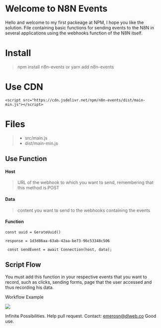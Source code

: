 

# Welcome to N8N Events

Hello and welcome to my first packeage at NPM, I hope you like the solution.
File containing basic functions for sending events to the N8N in several applications using the webhooks function of the N8N itself.


# Install

> npm install n8n-events or yarn add n8n-events

# Use CDN
```
<script src="https://cdn.jsdelivr.net/npm/n8n-events/dist/main-min.js"></script>
```
# Files

> - src/main.js
> - dist/main-min.js

## Use Function

#### Host
> URL of the webhook to which you want to send, remembering that this method is POST

#### Data 
> content you want to send to the webhooks containing the events

#### Function

``` 
const uuid = GerateUuid() 
```
``` 
response = 1d3d86aa-63ab-42aa-be73-96c53348c506 
```

```
 const sendEvent = await Connection(host, data);
```

##   Script Flow

You must add this function in your respective events that you want to record, such as clicks, sending forms, page that the user accessed and thus recording his data.

Workflow Example

[![](https://mermaid.ink/img/eyJjb2RlIjoiZ3JhcGggTFJcbkFbVXNlcl0gLS0-IEIoTjhOIEV2ZW50cylcbkIoTjhOIEV2ZW50cykgLS0-IEMoV2ViSG9va3MpXG5DKFdlYkhvb2tzKSAtLT4gRChNb25nbyBEQiBSZWdpc3RlcilcbkMoV2ViSG9va3MpIC0tPiBFKFNsYWNrIEluZm9ybWF0aW9uKVxuQyhXZWJIb29rcykgLS0-IEYoRWxhc3RpYylcbkMoV2ViSG9va3MpIC0tPiBHKEFpclRhYmxlKSIsIm1lcm1haWQiOnsidGhlbWUiOiJkZWZhdWx0In0sInVwZGF0ZUVkaXRvciI6ZmFsc2V9)](https://mermaid-js.github.io/mermaid-live-editor/#/edit/eyJjb2RlIjoiZ3JhcGggTFJcbkFbVXNlcl0gLS0-IEIoTjhOIEV2ZW50cylcbkIoTjhOIEV2ZW50cykgLS0-IEMoV2ViSG9va3MpXG5DKFdlYkhvb2tzKSAtLT4gRChNb25nbyBEQiBSZWdpc3RlcilcbkMoV2ViSG9va3MpIC0tPiBFKFNsYWNrIEluZm9ybWF0aW9uKVxuQyhXZWJIb29rcykgLS0-IEYoRWxhc3RpYylcbkMoV2ViSG9va3MpIC0tPiBHKEFpclRhYmxlKSIsIm1lcm1haWQiOnsidGhlbWUiOiJkZWZhdWx0In0sInVwZGF0ZUVkaXRvciI6ZmFsc2V9)

Infinite Possibilities.
Help pull request.
Contact: emerosn@dlweb.co
Good use.